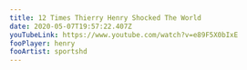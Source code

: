 ```yaml
---
title: 12 Times Thierry Henry Shocked The World
date: 2020-05-07T19:57:22.407Z
youTubeLink: https://www.youtube.com/watch?v=e89F5X0bIxE
fooPlayer: henry
fooArtist: sportshd
---
```

